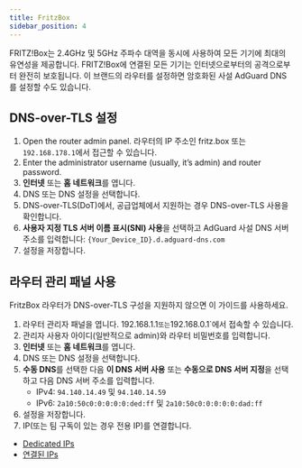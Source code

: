```yaml
---
title: FritzBox
sidebar_position: 4
---
```


FRITZ!Box는 2.4GHz 및 5GHz 주파수 대역을 동시에 사용하여 모든 기기에 최대의 유연성을 제공합니다. FRITZ!Box에 연결된 모든 기기는 인터넷으로부터의 공격으로부터 완전히 보호됩니다. 이 브랜드의 라우터를 설정하면 암호화된 사설 AdGuard DNS를 설정할 수도 있습니다.

## DNS-over-TLS 설정

1. Open the router admin panel. 라우터의 IP 주소인 fritz.box 또는 `192.168.178.1`에서 접근할 수 있습니다.
2. Enter the administrator username (usually, it’s admin) and router password.
3. **인터넷** 또는 **홈 네트워크**를 엽니다.
4. DNS 또는 DNS 설정을 선택합니다.
5. DNS-over-TLS(DoT)에서, 공급업체에서 지원하는 경우 DNS-over-TLS 사용을 확인합니다.
6. **사용자 지정 TLS 서버 이름 표시(SNI) 사용**을 선택하고 AdGuard 사설 DNS 서버 주소를 입력합니다: `{Your_Device_ID}.d.adguard-dns.com`
7. 설정을 저장합니다.

## 라우터 관리 패널 사용

FritzBox 라우터가 DNS-over-TLS 구성을 지원하지 않으면 이 가이드를 사용하세요.

1. 라우터 관리자 패널을 엽니다. 192.168.1.1`또는`192.168.0.1\`에서 접속할 수 있습니다.
2. 관리자 사용자 아이디(일반적으로 admin)와 라우터 비밀번호를 입력합니다.
3. **인터넷** 또는 **홈 네트워크**를 엽니다.
4. DNS 또는 DNS 설정을 선택합니다.
5. **수동 DNS**를 선택한 다음 **이 DNS 서버 사용** 또는 **수동으로 DNS 서버 지정**을 선택하고 다음 DNS 서버 주소를 입력합니다.
   - IPv4: `94.140.14.49` 및 `94.140.14.59`
   - IPv6: `2a10:50c0:0:0:0:0:ded:ff` 및 `2a10:50c0:0:0:0:0:dad:ff`
6. 설정을 저장합니다.
7. IP(또는 팀 구독이 있는 경우 전용 IP)를 연결합니다.

- [Dedicated IPs](/private-dns/connect-devices/other-options/dedicated-ip.md)
- [연결된 IPs](/private-dns/connect-devices/other-options/linked-ip.md)
